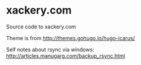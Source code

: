# xackery.com
Source code to xackery.com

Theme is from http://themes.gohugo.io/hugo-icarus/

Self notes about rsync via windows: http://articles.manugarg.com/backup_rsync.html